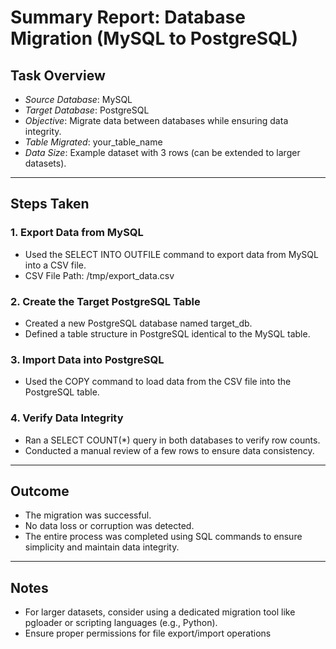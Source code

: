 # Summary Report: Database Migration (MySQL to PostgreSQL)

## Task Overview
- *Source Database*: MySQL
- *Target Database*: PostgreSQL
- *Objective*: Migrate data between databases while ensuring data integrity.
- *Table Migrated*: your_table_name
- *Data Size*: Example dataset with 3 rows (can be extended to larger datasets).

---

## Steps Taken

### 1. Export Data from MySQL
- Used the SELECT INTO OUTFILE command to export data from MySQL into a CSV file.
- CSV File Path: /tmp/export_data.csv

### 2. Create the Target PostgreSQL Table
- Created a new PostgreSQL database named target_db.
- Defined a table structure in PostgreSQL identical to the MySQL table.

### 3. Import Data into PostgreSQL
- Used the COPY command to load data from the CSV file into the PostgreSQL table.

### 4. Verify Data Integrity
- Ran a SELECT COUNT(*) query in both databases to verify row counts.
- Conducted a manual review of a few rows to ensure data consistency.

---

## Outcome
- The migration was successful.
- No data loss or corruption was detected.
- The entire process was completed using SQL commands to ensure simplicity and maintain data integrity.

---

## Notes
- For larger datasets, consider using a dedicated migration tool like pgloader or scripting languages (e.g., Python).
- Ensure proper permissions for file export/import operations
